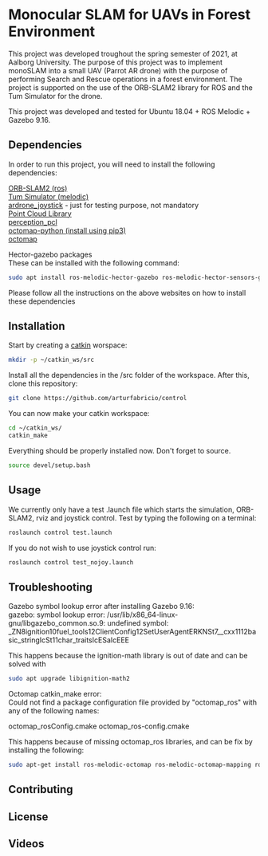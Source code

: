 # Monocular SLAM for UAVs in Forest Environment

This project was developed troughout the spring semester of 2021, at Aalborg University. The purpose of this project was to implement monoSLAM into a small UAV (Parrot AR drone) with the purpose of performing Search and Rescue operations in a forest environment. The project is supported on the use of the ORB-SLAM2 library for ROS and the Tum Simulator for the drone.

This project was developed and tested for Ubuntu 18.04 + ROS Melodic + Gazebo 9.16.

## Dependencies

In order to run this project, you will need to install the following dependencies:

[ORB-SLAM2 (ros)](http://wiki.ros.org/orb_slam2_ros)<br/>
[Tum Simulator (melodic)](https://github.com/surajmahangade/tum_simulator_melodic)<br/>
[ardrone_joystick](https://github.com/acpopescu/ardrone_joystick) - just for testing purpose, not mandatory<br/>
[Point Cloud Library](https://pointclouds.org/downloads/)<br/>
[perception_pcl](https://github.com/ros-perception/perception_pcl) <br/>
[octomap-python (install using pip3)](https://pypi.org/project/octomap-python/1.8.0.post8/) <br/>
[octomap](http://wiki.ros.org/octomap)<br/>

Hector-gazebo packages <br/>
These can be installed with the following command:

```bash
sudo apt install ros-melodic-hector-gazebo ros-melodic-hector-sensors-gazebo ros-melodic-hector-xacro-tools
```

Please follow all the instructions on the above websites on how to install these dependencies

## Installation

Start by creating a [catkin](http://wiki.ros.org/catkin/Tutorials/create_a_workspace) worspace:

```bash
mkdir -p ~/catkin_ws/src
```

Install all the dependencies in the /src folder of the workspace. After this, clone this repository:

```bash
git clone https://github.com/arturfabricio/control
```

You can now make your catkin workspace:

```bash
cd ~/catkin_ws/
catkin_make
```

Everything should be properly installed now. Don't forget to source.

```bash
source devel/setup.bash
```

## Usage

We currently only have a test .launch file which starts the simulation, ORB-SLAM2, rviz and joystick control. Test by typing the following on a terminal:

```bash
roslaunch control test.launch
```

If you do not wish to use joystick control run:

```bash
roslaunch control test_nojoy.launch
```

## Troubleshooting

Gazebo symbol lookup error after installing Gazebo 9.16:<br/>
gazebo: symbol lookup error: /usr/lib/x86_64-linux-gnu/libgazebo_common.so.9: undefined symbol: \_ZN8ignition10fuel_tools12ClientConfig12SetUserAgentERKNSt7\_\_cxx1112basic_stringIcSt11char_traitsIcESaIcEEE

This happens because the ignition-math library is out of date and can be solved with

```bash
sudo apt upgrade libignition-math2
```

Octomap catkin_make error:<br/>
Could not find a package configuration file provided by "octomap_ros" with
any of the following names:

octomap_rosConfig.cmake
octomap_ros-config.cmake

This happens because of missing octomap_ros libraries, and can be fix by installing the following:
 ```bash
sudo apt-get install ros-melodic-octomap ros-melodic-octomap-mapping ros-melodic-octomap-msgs ros-melodic-octomap-ros ros-melodic-octomap-rviz-plugins ros-melodic-octomap-server
```

## Contributing

## License

## Videos
